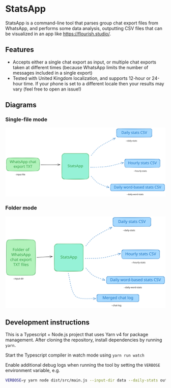 # StatsApp

StatsApp is a command-line tool that parses group chat export files from WhatsApp, and performs some data analysis, outputting CSV files that can be visualized in an app like <https://flourish.studio/>.

## Features

- Accepts either a single chat export as input, or multiple chat exports taken at different times (because WhatsApp limits the number of messages included in a single export)
- Tested with United Kingdom localization, and supports 12-hour or 24-hour time. If your phone is set to a different locale then your results may vary (feel free to open an issue!)

## Diagrams

### Single-file mode

<picture>
  <source media="(prefers-color-scheme: dark)" srcset="./assets/StatsApp%20single%20file%20mode%20(dark).excalidraw.svg">
  <img alt="A diagram showing the inputs and outputs for StatsApp, and their corresponding command-line arguments" src="./assets/StatsApp%20single%20file%20mode.excalidraw.svg">
</picture>

### Folder mode

<picture>
  <source media="(prefers-color-scheme: dark)" srcset="./assets/StatsApp%20folder%20mode%20(dark).excalidraw.svg">
  <img alt="A diagram showing the inputs and outputs for StatsApp when it's processing a folder of chat exports, and their corresponding command-line arguments" src="./assets/StatsApp%20folder%20mode.excalidraw.svg">
</picture>

## Development instructions

This is a Typescript + Node.js project that uses Yarn v4 for package management. After cloning the repository, install dependencies by running `yarn`.

Start the Typescript compiler in watch mode using `yarn run watch`

Enable additional debug logs when running the tool by setting the `VERBOSE` environment variable, e.g.

```bash
VERBOSE=y yarn node dist/src/main.js --input-dir data --daily-stats out/daily-stats.csv --chat-log out/chat-log.txt
```
